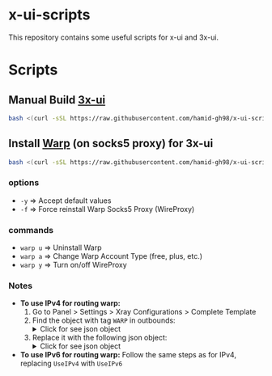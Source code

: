 # x-ui-scripts

This repository contains some useful scripts for x-ui and 3x-ui.

# Scripts

## Manual Build [3x-ui](https://github.com/MHSanaei/3x-ui)

```sh
bash <(curl -sSL https://raw.githubusercontent.com/hamid-gh98/x-ui-scripts/main/build_3x-ui.sh)
```

## Install [Warp](https://github.com/fscarmen/warp) (on socks5 proxy) for 3x-ui

```sh
bash <(curl -sSL https://raw.githubusercontent.com/hamid-gh98/x-ui-scripts/main/install_warp_proxy.sh)
```

### options

- `-y` => Accept default values
- `-f` => Force reinstall Warp Socks5 Proxy (WireProxy)

### commands

- `warp u` => Uninstall Warp
- `warp a` => Change Warp Account Type (free, plus, etc.)
- `warp y` => Turn on/off WireProxy

### Notes

- **To use IPv4 for routing warp:**
  1. Go to Panel > Settings > Xray Configurations > Complete Template
  2. Find the object with tag `WARP` in outbounds:
     <details>
      <summary>Click for see json object</summary>
      ```json
      {
        "tag": "WARP",
        "protocol": "socks",
        "settings": {
          "servers": [
            {
              "address": "127.0.0.1",
              "port": 40000
            }
          ]
        }
      }
      ```
     </details>
  3. Replace it with the following json object:
     <details>
      <summary>Click for see json object</summary>
      ```json
      {
        "tag": "WARP-socks5",
        "protocol": "socks",
        "settings": {
          "servers": [
            {
              "address": "127.0.0.1",
              "port": 40000
            }
          ]
        }
      },
      {
        "tag":"WARP",
        "protocol":"freedom",
        "proxySettings":{
          "tag":"WARP-socks5"
        },
        "settings":{
          "domainStrategy":"UseIPv4"
        }
      }
      ```
     </details>
- **To use IPv6 for routing warp:**
  Follow the same steps as for IPv4, replacing `UseIPv4` with `UseIPv6`
